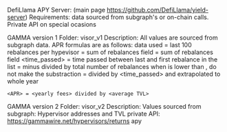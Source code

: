 DefiLlama APY Server: (main page https://github.com/DefiLlama/yield-server)
Requirements:  data sourced from subgraph's or on-chain calls. Private API on special ocasions

GAMMA version 1
Folder: visor_v1
Description:
  All values are sourced from subgraph data.
  APR formulas are as follows:
    data used = last 100 rebalances per hypevisor
    <aggregated fees> = sum of rebalances <grossFeesUSD> field
    <aggregated tvl> = sum of rebalances <totalAmountUSD> field
    <time_passed> = time passed between last and first rebalance in the list 
    <average TVL> = <aggregated tvl> minus <aggregated fees> divided by total number of rebalances
      when <aggregated tvl> is lower than <aggregated fees>, do not make the substraction
    <yearly fees> = <aggregated fees> divided by <time_passed> and extrapolated to whole year

    <APR> = <yearly fees> divided by <average TVL>


    
GAMMA version 2
Folder: visor_v2
Description:
  Values sourced from 
      subgraph: Hypervisor addresses and TVL
      private API: https://gammawire.net/hypervisors/returns    apy
  
      
   
